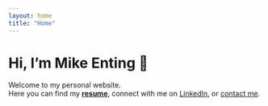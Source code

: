 ```yaml
---
layout: home
title: "Home"
---
```


# Hi, I’m Mike Enting 👋

Welcome to my personal website.  
Here you can find my **[resume](resume.md)**, connect with me on [LinkedIn](https://www.linkedin.com/in/mikeenting/), or [contact me](contact.md).
